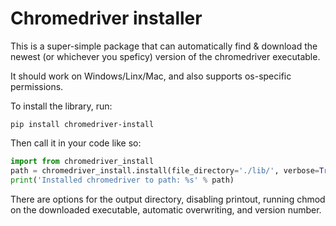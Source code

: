 # Chromedriver installer

This is a super-simple package that can automatically find & download the newest (or whichever you speficy) version of 
the chromedriver executable.

It should work on Windows/Linx/Mac, and also supports os-specific permissions.

To install the library, run:
```
pip install chromedriver-install
```


Then call it in your code like so:
```python
import from chromedriver_install
path = chromedriver_install.install(file_directory='./lib/', verbose=True, chmod=True, overwrite=False, version=None)
print('Installed chromedriver to path: %s' % path)
```

There are options for the output directory, disabling printout, running chmod on the downloaded executable, automatic overwriting, and version number.